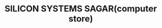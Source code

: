 ---
title: "SILICON  SYSTEMS SAGAR(computer store)"
url: /sagar/silicon-systems-sagar-computer-store/
shop: Computer
---